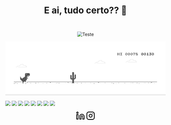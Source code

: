 <h1 align='center'>E ai, tudo certo?? 👋</h1>
<br>

 <p align="center">
 
  <a>
      <img alt="Teste" src="https://visitor-badge.laobi.icu/badge?page_id=AndersonGuimaraesx.AndersonGuimaraesx" />
  </a>

  
  <!-- ![Visitor Badge](https://visitor-badge.laobi.icu/badge?page_id=AndersonGuimaraesx.AndersonGuimaraesx)   -->
  
  </p>




<!-- ![Visitor Badge](https://visitor-badge.laobi.icu/badge?page_id=AndersonGuimaraesx.AndersonGuimaraesx) -->

![image](https://github.com/AndersonGuimaraesx/AndersonGuimaraesx/blob/master/dino.gif)

<p align="left">
   <!-- js -->
  <img src="https://media1.giphy.com/media/ln7z2eWriiQAllfVcn/giphy.gif" width="40">
  <!-- node -->
  <img src="https://media3.giphy.com/media/kdFc8fubgS31b8DsVu/giphy.gif?cid=ecf05e479b49157965242915a5e3d7b3a02ad5ea7688138a&rid=giphy.gif" width="40">
  <!-- angular -->
  <img src="https://media1.giphy.com/media/XEDIHHp3i8bVoEdxd7/giphy.gif" width="40">
  <!-- react -->
  <img src="https://media2.giphy.com/media/eNAsjO55tPbgaor7ma/giphy.gif?cid=ecf05e4734c838d077cc15884d49f423af7103f0d2fe8b59&rid=giphy.gif" width="40">
  <!-- bootstrap -->
  <img src="https://media3.giphy.com/media/Sr8xDpMwVKOHUWDVRD/giphy.gif?cid=ecf05e47828c653270e07fbdd7c8a09fe88fe0060eca8af9&rid=giphy.gif" width="40">
  <!-- vscode -->
  <img src="https://media2.giphy.com/media/IdyAQJVN2kVPNUrojM/giphy.gif?cid=ecf05e4774f8b1f80c6896cb218bda8914882688cd8e9ebc&rid=giphy.gif" width="40">
  <!-- github -->
  <img src="https://media2.giphy.com/media/KzJkzjggfGN5Py6nkT/giphy.gif?cid=ecf05e47e072e3e0aca14d8a293fc35b20d44a3e7143cae0&rid=giphy.gif" width="40">
  <!-- prompt   -->
  <img src="https://media2.giphy.com/media/lr1QZ7prMwwkqSSVLa/giphy.gif?cid=ecf05e47435079adac9a9aa8a15700bc9f4b8a1f8618b59b&rid=giphy.gif" width="40">
  <!-- git -->
  <!-- <img src="https://media0.giphy.com/media/kH1DBkPNyZPOk0BxrM/giphy.gif?cid=ecf05e477a44049e28a30710d2dd33d527d329918f30c6a2&rid=giphy.gif" width="50"> -->
  
</p>

<p align='center'>
  <a href="https://www.linkedin.com/in/andersonguimaraess/" target="_blank" title="LinkedIn"><img height="28" src="https://raw.githubusercontent.com/feathericons/feather/master/icons/linkedin.svg"></a>
  <a href="https://www.instagram.com/andersonguimaraess_/" target="_blank" title="Instagram"><img height="28" src="https://raw.githubusercontent.com/feathericons/feather/master/icons/instagram.svg"></i></a>
</p>


